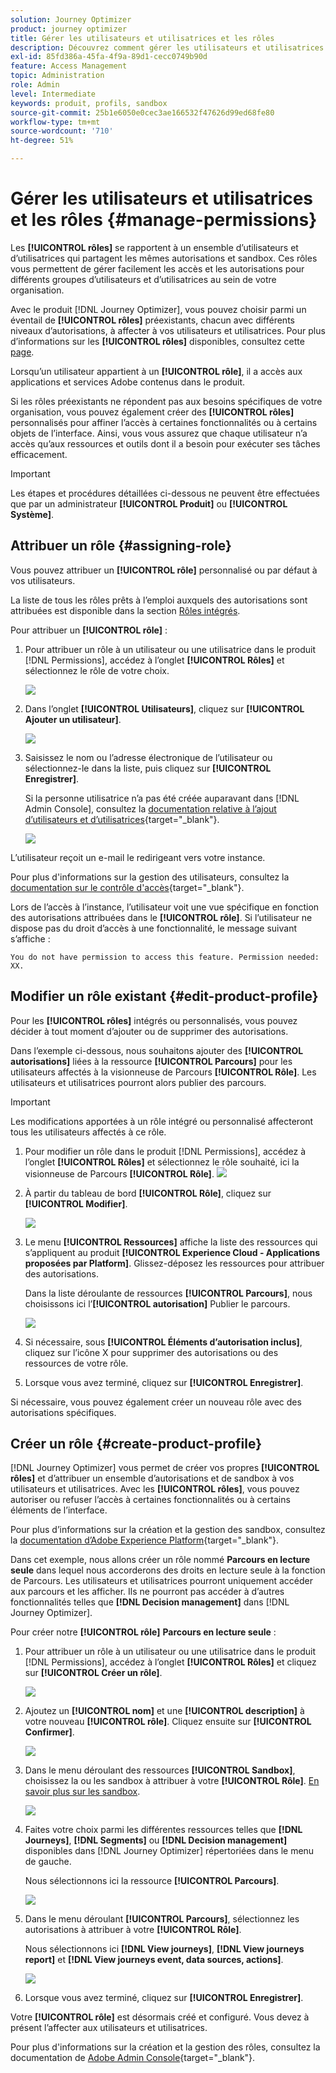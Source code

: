 ```yaml
---
solution: Journey Optimizer
product: journey optimizer
title: Gérer les utilisateurs et utilisatrices et les rôles
description: Découvrez comment gérer les utilisateurs et utilisatrices et les rôles.
exl-id: 85fd386a-45fa-4f9a-89d1-cecc0749b90d
feature: Access Management
topic: Administration
role: Admin
level: Intermediate
keywords: produit, profils, sandbox
source-git-commit: 25b1e6050e0cec3ae166532f47626d99ed68fe80
workflow-type: tm+mt
source-wordcount: '710'
ht-degree: 51%

---
```


# Gérer les utilisateurs et utilisatrices et les rôles {#manage-permissions}

Les **[!UICONTROL rôles]** se rapportent à un ensemble d’utilisateurs et d’utilisatrices qui partagent les mêmes autorisations et sandbox. Ces rôles vous permettent de gérer facilement les accès et les autorisations pour différents groupes d’utilisateurs et d’utilisatrices au sein de votre organisation.

Avec le produit [!DNL Journey Optimizer], vous pouvez choisir parmi un éventail de **[!UICONTROL rôles]** préexistants, chacun avec différents niveaux d’autorisations, à affecter à vos utilisateurs et utilisatrices. Pour plus d’informations sur les **[!UICONTROL rôles]** disponibles, consultez cette [page](ootb-product-profiles.md).

Lorsqu’un utilisateur appartient à un **[!UICONTROL rôle]**, il a accès aux applications et services Adobe contenus dans le produit.

Si les rôles préexistants ne répondent pas aux besoins spécifiques de votre organisation, vous pouvez également créer des **[!UICONTROL rôles]** personnalisés pour affiner l’accès à certaines fonctionnalités ou à certains objets de l’interface. Ainsi, vous vous assurez que chaque utilisateur n’a accès qu’aux ressources et outils dont il a besoin pour exécuter ses tâches efficacement.


>[!IMPORTANT]
>
>Les étapes et procédures détaillées ci-dessous ne peuvent être effectuées que par un administrateur **[!UICONTROL Produit]** ou **[!UICONTROL Système]**.


## Attribuer un rôle {#assigning-role}

Vous pouvez attribuer un **[!UICONTROL rôle]** personnalisé ou par défaut à vos utilisateurs.

La liste de tous les rôles prêts à l’emploi auxquels des autorisations sont attribuées est disponible dans la section [Rôles intégrés](ootb-product-profiles.md).

Pour attribuer un **[!UICONTROL rôle]** :

1. Pour attribuer un rôle à un utilisateur ou une utilisatrice dans le produit [!DNL Permissions], accédez à l’onglet **[!UICONTROL Rôles]** et sélectionnez le rôle de votre choix.

   ![](assets/do-not-localize/access_control_2.png)

1. Dans l’onglet **[!UICONTROL Utilisateurs]**, cliquez sur **[!UICONTROL Ajouter un utilisateur]**.

   ![](assets/do-not-localize/access_control_3.png)

1. Saisissez le nom ou l’adresse électronique de l’utilisateur ou sélectionnez-le dans la liste, puis cliquez sur **[!UICONTROL Enregistrer]**.

   Si la personne utilisatrice n’a pas été créée auparavant dans [!DNL Admin Console], consultez la [documentation relative à l’ajout d’utilisateurs et d’utilisatrices](https://experienceleague.adobe.com/docs/experience-platform/access-control/ui/users.html?lang=fr){target="_blank"}.

   ![](assets/do-not-localize/access_control_4.png)

L’utilisateur reçoit un e-mail le redirigeant vers votre instance.

Pour plus d&#39;informations sur la gestion des utilisateurs, consultez la [documentation sur le contrôle d&#39;accès](https://experienceleague.adobe.com/docs/experience-platform/access-control/home.html?lang=fr){target="_blank"}.

Lors de l’accès à l’instance, l’utilisateur voit une vue spécifique en fonction des autorisations attribuées dans le **[!UICONTROL rôle]**. Si l’utilisateur ne dispose pas du droit d’accès à une fonctionnalité, le message suivant s’affiche :

`You do not have permission to access this feature. Permission needed: XX.`

## Modifier un rôle existant {#edit-product-profile}

Pour les **[!UICONTROL rôles]** intégrés ou personnalisés, vous pouvez décider à tout moment d’ajouter ou de supprimer des autorisations.

Dans l’exemple ci-dessous, nous souhaitons ajouter des **[!UICONTROL autorisations]** liées à la ressource **[!UICONTROL Parcours]** pour les utilisateurs affectés à la visionneuse de Parcours **[!UICONTROL Rôle]**. Les utilisateurs et utilisatrices pourront alors publier des parcours.

>[!IMPORTANT]
>
>Les modifications apportées à un rôle intégré ou personnalisé affecteront tous les utilisateurs affectés à ce rôle.

1. Pour modifier un rôle dans le produit [!DNL Permissions], accédez à l’onglet **[!UICONTROL Rôles]** et sélectionnez le rôle souhaité, ici la visionneuse de Parcours **[!UICONTROL Rôle]**.
   ![](assets/do-not-localize/access_control_5.png)

1. À partir du tableau de bord **[!UICONTROL Rôle]**, cliquez sur **[!UICONTROL Modifier]**.

   ![](assets/do-not-localize/access_control_6.png)

1. Le menu **[!UICONTROL Ressources]** affiche la liste des ressources qui s’appliquent au produit **[!UICONTROL Experience Cloud - Applications proposées par Platform]**. Glissez-déposez les ressources pour attribuer des autorisations.

   Dans la liste déroulante de ressources **[!UICONTROL Parcours]**, nous choisissons ici l’**[!UICONTROL autorisation]** Publier le parcours.

   ![](assets/do-not-localize/access_control_14.png)

1. Si nécessaire, sous **[!UICONTROL Éléments d’autorisation inclus]**, cliquez sur l’icône X pour supprimer des autorisations ou des ressources de votre rôle.

1. Lorsque vous avez terminé, cliquez sur **[!UICONTROL Enregistrer]**.

Si nécessaire, vous pouvez également créer un nouveau rôle avec des autorisations spécifiques.

## Créer un rôle {#create-product-profile}

[!DNL Journey Optimizer] vous permet de créer vos propres **[!UICONTROL rôles]** et d’attribuer un ensemble d’autorisations et de sandbox à vos utilisateurs et utilisatrices. Avec les **[!UICONTROL rôles]**, vous pouvez autoriser ou refuser l’accès à certaines fonctionnalités ou à certains éléments de l’interface.

Pour plus d’informations sur la création et la gestion des sandbox, consultez la [documentation d’Adobe Experience Platform](https://experienceleague.adobe.com/docs/experience-platform/sandbox/ui/user-guide.html?lang=fr){target="_blank"}.

Dans cet exemple, nous allons créer un rôle nommé **Parcours en lecture seule** dans lequel nous accorderons des droits en lecture seule à la fonction de Parcours. Les utilisateurs et utilisatrices pourront uniquement accéder aux parcours et les afficher. Ils ne pourront pas accéder à dʼautres fonctionnalités telles que **[!DNL Decision management]** dans [!DNL Journey Optimizer].

Pour créer notre **[!UICONTROL rôle]** **Parcours en lecture seule** :

1. Pour attribuer un rôle à un utilisateur ou une utilisatrice dans le produit [!DNL Permissions], accédez à l’onglet **[!UICONTROL Rôles]** et cliquez sur **[!UICONTROL Créer un rôle]**.

   ![](assets/do-not-localize/access_control_9.png)

1. Ajoutez un **[!UICONTROL nom]** et une **[!UICONTROL description]** à votre nouveau **[!UICONTROL rôle]**. Cliquez ensuite sur **[!UICONTROL Confirmer]**.

   ![](assets/do-not-localize/access_control_10.png)

1. Dans le menu déroulant des ressources **[!UICONTROL Sandbox]**, choisissez la ou les sandbox à attribuer à votre **[!UICONTROL Rôle]**. [En savoir plus sur les sandbox](sandboxes.md).

   ![](assets/do-not-localize/access_control_13.png)

1. Faites votre choix parmi les différentes ressources telles que **[!DNL Journeys]**, **[!DNL Segments]** ou **[!DNL Decision management]** disponibles dans [!DNL Journey Optimizer] répertoriées dans le menu de gauche.

   Nous sélectionnons ici la ressource **[!UICONTROL Parcours]**.

   ![](assets/do-not-localize/access_control_11.png)

1. Dans le menu déroulant **[!UICONTROL Parcours]**, sélectionnez les autorisations à attribuer à votre **[!UICONTROL Rôle]**.

   Nous sélectionnons ici **[!DNL View journeys]**, **[!DNL View journeys report]** et **[!DNL View journeys event, data sources, actions]**.

   ![](assets/do-not-localize/access_control_12.png)

1. Lorsque vous avez terminé, cliquez sur **[!UICONTROL Enregistrer]**.

Votre **[!UICONTROL rôle]** est désormais créé et configuré. Vous devez à présent l’affecter aux utilisateurs et utilisatrices.

Pour plus d&#39;informations sur la création et la gestion des rôles, consultez la documentation de [Adobe Admin Console](https://experienceleague.adobe.com/docs/experience-platform/access-control/abac/permissions-ui/roles.html?lang=fr){target="_blank"}.
